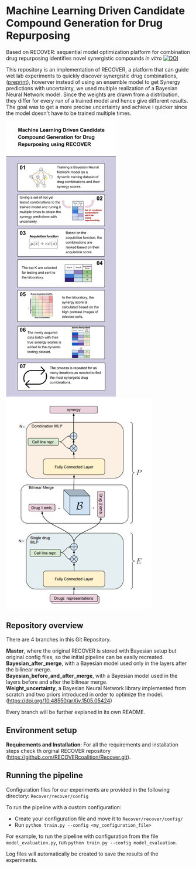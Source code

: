# Machine Learning Driven Candidate Compound Generation for Drug Repurposing
Based on RECOVER: sequential model optimization platform for combination drug repurposing identifies novel synergistic compounds *in vitro*
[![DOI](https://zenodo.org/badge/320327566.svg)](https://zenodo.org/badge/latestdoi/320327566)

This repository is an implementation of RECOVER, a platform that can guide wet lab experiments to quickly discover synergistic drug combinations,
([preprint](https://arxiv.org/abs/2202.04202)), howerver instead of using an ensemble model to get Synergy predictions with uncertainty, we used multiple realization of a Bayesian Neural Network model. 
Since the weights are drawn from a distribution, they differ for every run of a trained model and hence give different results. The goal was to get a more precise uncertainty and achieve i quicker since the model doesn't have to be trained multiple times. 

<p float="left">
  <img src="docs/images/ProjectInfographics.png" alt="Overview" width="300"/>
  <img src="docs/images/ModelOverview.png" alt="Model Overview" width="400"/>
</p>

## Repository overview
There are 4 branches in this Git Repository.

**Master**, where the original RECOVER is stored with Bayesian setup but original config files, so the initial pipeline can be easily recreated.   
**Bayesian_after_merge**, with a Bayesian model used only in the layers after the bilinear merge.   
**Bayesian_before_and_after_merge**, with a Bayesian model used in the layers before and after the bilinear merge.  
**Weight_uncertainty**, a Bayesian Neural Network library implemented from scratch and two priors introduced in order to optimize the model. (https://doi.org/10.48550/arXiv.1505.05424)  

Every branch will be further explaned in its own README.

## Environment setup

**Requirements and Installation**: 
For all the requirements and installation steps check th orginal RECOVER repository (https://github.com/RECOVERcoalition/Recover.git). 

## Running the pipeline

Configuration files for our experiments are provided in the following directory: `Recover/recover/config`

To run the pipeline with a custom configuration:
- Create your configuration file and move it to `Recover/recover/config/`
- Run `python train.py --config <my_configuration_file>`

For example, to run the pipeline with configuration from 
the file `model_evaluation.py`, run `python train.py --config model_evaluation`.

Log files will automatically be created to save the results of the experiments.
